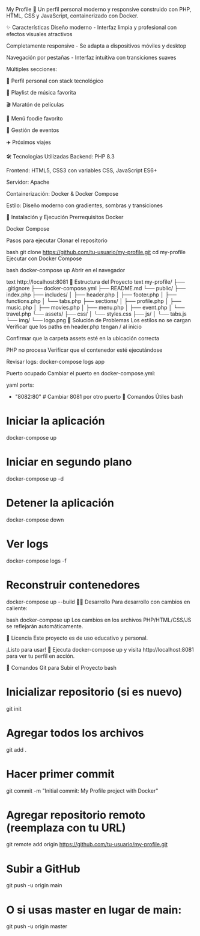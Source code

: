 My Profile 🚀
Un perfil personal moderno y responsive construido con PHP, HTML, CSS y JavaScript, containerizado con Docker.

✨ Características
Diseño moderno - Interfaz limpia y profesional con efectos visuales atractivos

Completamente responsive - Se adapta a dispositivos móviles y desktop

Navegación por pestañas - Interfaz intuitiva con transiciones suaves

Múltiples secciones:

👤 Perfil personal con stack tecnológico

🎵 Playlist de música favorita

🎬 Maratón de películas

🍣 Menú foodie favorito

📅 Gestión de eventos

✈️ Próximos viajes

🛠️ Tecnologías Utilizadas
Backend: PHP 8.3

Frontend: HTML5, CSS3 con variables CSS, JavaScript ES6+

Servidor: Apache

Containerización: Docker & Docker Compose

Estilo: Diseño moderno con gradientes, sombras y transiciones

🚀 Instalación y Ejecución
Prerrequisitos
Docker

Docker Compose

Pasos para ejecutar
Clonar el repositorio

bash
git clone https://github.com/tu-usuario/my-profile.git
cd my-profile
Ejecutar con Docker Compose

bash
docker-compose up
Abrir en el navegador

text
http://localhost:8081
📁 Estructura del Proyecto
text
my-profile/
├── .gitignore
├── docker-compose.yml
├── README.md
└── public/
    ├── index.php
    ├── includes/
    │   ├── header.php
    │   ├── footer.php
    │   ├── functions.php
    │   └── tabs.php
    ├── sections/
    │   ├── profile.php
    │   ├── music.php
    │   ├── movies.php
    │   ├── menu.php
    │   ├── event.php
    │   └── travel.php
    └── assets/
        ├── css/
        │   └── styles.css
        ├── js/
        │   └── tabs.js
        └── img/
            └── logo.png
🐛 Solución de Problemas
Los estilos no se cargan
Verificar que los paths en header.php tengan / al inicio

Confirmar que la carpeta assets esté en la ubicación correcta

PHP no procesa
Verificar que el contenedor esté ejecutándose

Revisar logs: docker-compose logs app

Puerto ocupado
Cambiar el puerto en docker-compose.yml:

yaml
ports:
  - "8082:80"  # Cambiar 8081 por otro puerto
📝 Comandos Útiles
bash
# Iniciar la aplicación
docker-compose up

# Iniciar en segundo plano
docker-compose up -d

# Detener la aplicación
docker-compose down

# Ver logs
docker-compose logs -f

# Reconstruir contenedores
docker-compose up --build
👨‍💻 Desarrollo
Para desarrollo con cambios en caliente:

bash
docker-compose up
Los cambios en los archivos PHP/HTML/CSS/JS se reflejarán automáticamente.

📄 Licencia
Este proyecto es de uso educativo y personal.

¡Listo para usar! 🎉 Ejecuta docker-compose up y visita http://localhost:8081 para ver tu perfil en acción.

🔗 Comandos Git para Subir el Proyecto
bash
# Inicializar repositorio (si es nuevo)
git init

# Agregar todos los archivos
git add .

# Hacer primer commit
git commit -m "Initial commit: My Profile project with Docker"

# Agregar repositorio remoto (reemplaza con tu URL)
git remote add origin https://github.com/tu-usuario/my-profile.git

# Subir a GitHub
git push -u origin main

# O si usas master en lugar de main:
git push -u origin master